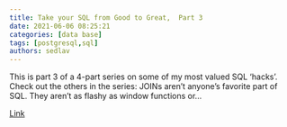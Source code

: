 ```yaml
---
title: Take your SQL from Good to Great,  Part 3 
date: 2021-06-06 08:25:21
categories: [data base]
tags: [postgresql,sql]
authors: sedlav
---
```


This is part 3 of a 4-part series on some of my most valued SQL ‘hacks’. Check out the others in the series: JOINs aren’t anyone’s favorite part of SQL. They aren’t as flashy as window functions or…

[Link](https://towardsdatascience.com/take-your-sql-from-good-to-great-part-3-687d797d1ede)
